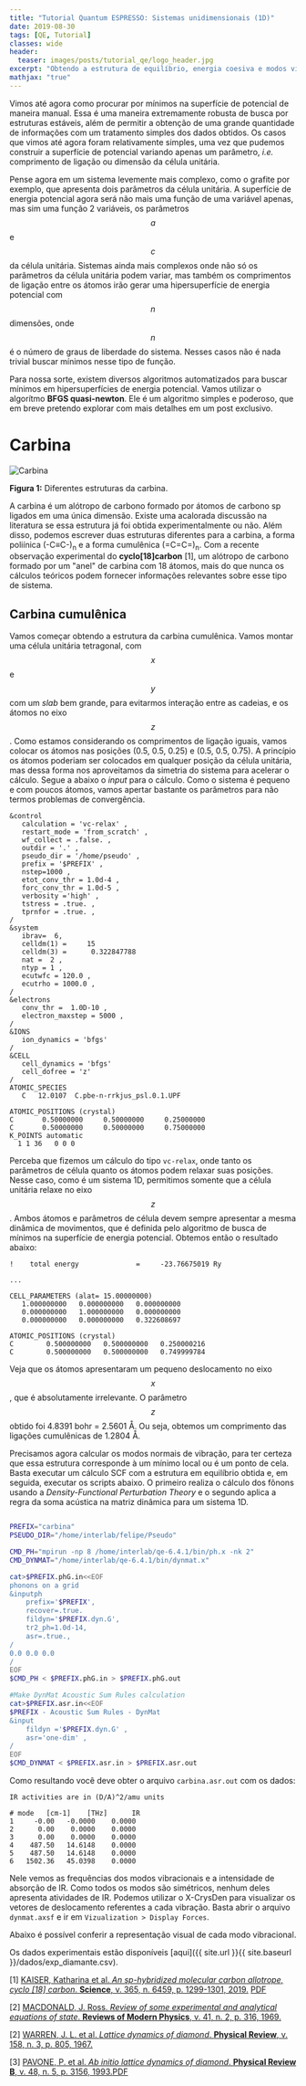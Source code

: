 ```yaml
---
title: "Tutorial Quantum ESPRESSO: Sistemas unidimensionais (1D)"
date: 2019-08-30
tags: [QE, Tutorial]
classes: wide
header:
  teaser: images/posts/tutorial_qe/logo_header.jpg
excerpt: "Obtendo a estrutura de equilíbrio, energia coesiva e modos vibracionais para sistemas uniimensionais (1D)"
mathjax: "true"
---
```



Vimos até agora como procurar por mínimos na superfície de potencial de maneira manual. Essa é uma maneira extremamente robusta de busca por estruturas estáveis, além de permitir a obtenção de uma grande quantidade de informações com um tratamento simples dos dados obtidos. Os casos que vimos até agora foram relativamente simples, uma vez que pudemos construir a superfície de potencial variando apenas um parâmetro, *i.e.* comprimento de ligação ou dimensão da célula unitária.

Pense agora em um sistema levemente mais complexo, como o grafite por exemplo, que apresenta dois parâmetros da célula unitária. A superfície de energia potencial agora será não mais uma função de uma variável apenas, mas sim uma função 2 variáveis, os parâmetros $$a$$ e $$c$$ da célula unitária. Sistemas ainda mais complexos onde não só os parâmetros da célula unitária podem variar, mas também os comprimentos de ligação entre os átomos irão gerar uma hipersuperfície de energia potencial com $$n$$ dimensões, onde $$n$$ é o número de graus de liberdade do sistema. Nesses casos não é nada trivial buscar mínimos nesse tipo de função.

Para nossa sorte, existem diversos algoritmos automatizados para buscar mínimos em hipersuperfícies de energia potencial. Vamos utilizar o algorítmo **BFGS quasi-newton**. Ele é um algoritmo simples e poderoso, que em breve pretendo explorar com mais detalhes em um post exclusivo.

# Carbina

<img src="{{ site.url }}{{ site.baseurl }}/images/posts/tutorial_qe/carbina.jpg" alt="Carbina">

**Figura 1:** Diferentes estruturas da carbina.

A carbina é um alótropo de carbono formado por átomos de carbono sp ligados em uma única dimensão. Existe uma acalorada discussão na literatura se essa estrutura já foi obtida experimentalmente ou não. Além disso, podemos escrever duas estruturas diferentes para a carbina, a forma poliínica (-C≡C-)<sub>n</sub> e a forma cumulênica (=C=C=)<sub>n</sub>. Com a recente observação experimental do **cyclo[18]carbon** [1], um alótropo de carbono formado por um "anel" de carbina com 18 átomos, mais do que nunca os cálculos teóricos podem fornecer informações relevantes sobre esse tipo de sistema.

## Carbina cumulênica

Vamos começar obtendo a estrutura da carbina cumulênica. Vamos montar uma célula unitária tetragonal, com $$x$$ e $$y$$ com um *slab* bem grande, para evitarmos interação entre as cadeias, e os átomos no eixo $$z$$. Como estamos considerando os comprimentos de ligação iguais, vamos colocar os átomos nas posições (0.5, 0.5, 0.25) e (0.5, 0.5, 0.75). A princípio os átomos poderiam ser colocados em qualquer posição da célula unitária, mas dessa forma nos aproveitamos da simetria do sistema para acelerar o cálculo. Segue a abaixo o *input* para o cálculo. Como o sistema é pequeno e com poucos átomos, vamos apertar bastante os parâmetros para não termos problemas de convergência.  

```
&control
   calculation = 'vc-relax' ,
   restart_mode = 'from_scratch' ,
   wf_collect = .false. ,
   outdir = '.' ,
   pseudo_dir = '/home/pseudo' ,
   prefix = '$PREFIX' ,
   nstep=1000 ,
   etot_conv_thr = 1.0d-4 ,
   forc_conv_thr = 1.0d-5 ,
   verbosity ='high' ,
   tstress = .true. ,
   tprnfor = .true. ,
/
&system
   ibrav=  6,
   celldm(1) =     15
   celldm(3) =      0.322847788
   nat =  2 ,
   ntyp = 1 ,
   ecutwfc = 120.0 ,
   ecutrho = 1000.0 ,
/
&electrons
   conv_thr =  1.0D-10 ,
   electron_maxstep = 5000 ,
/
&IONS
   ion_dynamics = 'bfgs'
/
&CELL
   cell_dynamics = 'bfgs'
   cell_dofree = 'z'
/
ATOMIC_SPECIES
   C   12.0107  C.pbe-n-rrkjus_psl.0.1.UPF

ATOMIC_POSITIONS (crystal)
C       0.50000000     0.50000000     0.25000000
C       0.50000000     0.50000000     0.75000000
K_POINTS automatic
  1 1 36   0 0 0
```

Perceba que fizemos um cálculo do tipo `vc-relax`, onde tanto os parâmetros de célula quanto os átomos podem relaxar suas posições. Nesse caso, como é um sistema 1D, permitimos somente que a célula unitária relaxe no eixo $$z$$. Ambos átomos e parâmetros de célula devem sempre apresentar a mesma dinâmica de movimentos, que é definida pelo algoritmo de busca de mínimos na superfície de energia potencial. Obtemos então o resultado abaixo:

```
!    total energy              =     -23.76675019 Ry

...

CELL_PARAMETERS (alat= 15.00000000)
   1.000000000   0.000000000   0.000000000
   0.000000000   1.000000000   0.000000000
   0.000000000   0.000000000   0.322608697

ATOMIC_POSITIONS (crystal)
C        0.500000000   0.500000000   0.250000216
C        0.500000000   0.500000000   0.749999784
```


Veja que os átomos apresentaram um pequeno deslocamento no eixo $$x$$, que é absolutamente irrelevante. O parâmetro $$z$$ obtido foi 4.8391 bohr = 2.5601 Å. Ou seja, obtemos um comprimento das ligações cumulênicas de 1.2804 Å.

Precisamos agora calcular os modos normais de vibração, para ter certeza que essa estrutura corresponde à um mínimo local ou é um ponto de cela. Basta executar um cálculo SCF com a estrutura em equilíbrio obtida e, em seguida, executar os scripts abaixo. O primeiro realiza o cálculo dos fônons usando a *Density-Functional Perturbation Theory* e o segundo aplica a regra da soma acústica na matriz dinâmica para um sistema 1D.

```bash

PREFIX="carbina"
PSEUDO_DIR="/home/interlab/felipe/Pseudo"

CMD_PH="mpirun -np 8 /home/interlab/qe-6.4.1/bin/ph.x -nk 2"
CMD_DYNMAT="/home/interlab/qe-6.4.1/bin/dynmat.x"

cat>$PREFIX.phG.in<<EOF
phonons on a grid
&inputph
	prefix='$PREFIX',
	recover=.true.
	fildyn='$PREFIX.dyn.G',
	tr2_ph=1.0d-14,
	asr=.true.,
/
0.0 0.0 0.0
/
EOF
$CMD_PH < $PREFIX.phG.in > $PREFIX.phG.out

#Make DynMat Acoustic Sum Rules calculation
cat>$PREFIX.asr.in<<EOF
$PREFIX - Acoustic Sum Rules - DynMat
&input
	fildyn ='$PREFIX.dyn.G' ,
	asr='one-dim' ,
/
EOF
$CMD_DYNMAT < $PREFIX.asr.in > $PREFIX.asr.out
```

Como resultando você deve obter o arquivo `carbina.asr.out` com os dados:

```
IR activities are in (D/A)^2/amu units

# mode   [cm-1]    [THz]      IR
1     -0.00   -0.0000    0.0000
2      0.00    0.0000    0.0000
3      0.00    0.0000    0.0000
4    487.50   14.6148    0.0000
5    487.50   14.6148    0.0000
6   1502.36   45.0398    0.0000
```

Nele vemos as frequências dos modos vibracionais e a intensidade de absorção de IR. Como todos os modos são simétricos, nenhum deles apresenta atividades de IR. Podemos utilizar o X-CrysDen para visualizar os vetores de deslocamento referentes a cada vibração. Basta abrir o arquivo `dynmat.axsf` e ir em `Vizualization > Display Forces`.

Abaixo é possível conferir a representação visual de cada modo vibracional.


Os dados experimentais estão disponíveis [aqui]({{ site.url }}{{ site.baseurl }}/dados/exp_diamante.csv).


[1] [KAISER, Katharina et al. *An sp-hybridized molecular carbon allotrope, cyclo [18] carbon*. **Science**, v. 365, n. 6459, p. 1299-1301, 2019.](https://science.sciencemag.org/content/365/6459/1299.abstract) [PDF](https://arxiv.org/ftp/arxiv/papers/1908/1908.05904.pdf)

[2] [MACDONALD, J. Ross. *Review of some experimental and analytical equations of state*. **Reviews of Modern Physics**, v. 41, n. 2, p. 316, 1969.](https://journals.aps.org/rmp/abstract/10.1103/RevModPhys.41.316)

[2] [WARREN, J. L. et al. *Lattice dynamics of diamond*. **Physical Review**, v. 158, n. 3, p. 805, 1967.](https://journals.aps.org/pr/abstract/10.1103/PhysRev.158.805)

[3] [PAVONE, P. et al. *Ab initio lattice dynamics of diamond*. **Physical Review B**, v. 48, n. 5, p. 3156, 1993.](https://journals.aps.org/prb/abstract/10.1103/PhysRevB.48.3156)[PDF](https://s3.amazonaws.com/academia.edu.documents/42482248/Ab_initio_lattice_dynamics_of_diamond20160209-26373-js7mcd.pdf?response-content-disposition=inline%3B%20filename%3DAb_initio_lattice_dynamics_of_diamond.pdf&X-Amz-Algorithm=AWS4-HMAC-SHA256&X-Amz-Credential=AKIAIWOWYYGZ2Y53UL3A%2F20190928%2Fus-east-1%2Fs3%2Faws4_request&X-Amz-Date=20190928T164421Z&X-Amz-Expires=3600&X-Amz-SignedHeaders=host&X-Amz-Signature=02b0d06f2d501209e10482e630841f3d4308f98e9ccdebf3843c371015ebcaf9)
